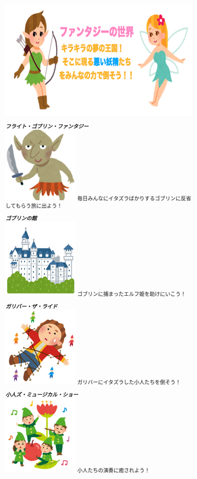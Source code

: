 <img src="fff.png" width="800" height="300"/>

***フライト・ゴブリン・ファンタジー***<br>
<img src="gob.png" width="190" height="190"/>
毎日みんなにイタズラばかりするゴブリンに反省してもらう旅に出よう！<br>

***ゴブリンの館***<br>
<img src="land.png" width="190" height="200"/>
ゴブリンに捕まったエルフ姫を助けにいこう！<br>

***ガリバー・ザ・ライド***<br>
<img src="ga.png" width="190" height="200"/>
ガリバーにイタズラした小人たちを倒そう！<br>

***小人ズ・ミュージカル・ショー***<br>
<img src="ko.png" width="190" height="200"/>
小人たちの演奏に癒されよう！<br>

